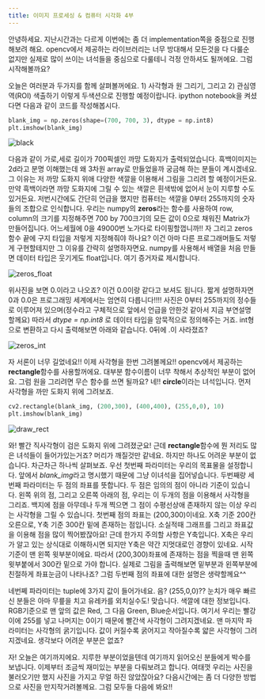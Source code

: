 ```yaml
---
title: 이미지 프로세싱 & 컴퓨터 시각화 4부
---
```


안녕하세요. 지난시간과는 다르게 이번에는 좀 더 implementation쪽을 중점으로 진행해보려 해요. opencv에서 제공하는 라이브러리는 너무 방대해서 모든것을 다 다룰순 없지만 실제로 많이 쓰이는 녀석들을 중심으로 다룰테니 걱정 안하셔도 될꺼에요. 그럼 시작해볼까요? 

오늘은 여러분과 두가지를 함께 살펴볼꺼에요. 1) 사각형과 원 그리기, 그리고 2) 관심영역(ROI) 색출하기 이렇게 두색션으로 진행할 예정이랍니다. ipython notebook을 켜셨다면 다음과 같이 코드를 작성해봅시다. 

```python
blank_img = np.zeros(shape=(700, 700, 3), dtype = np.int8)
plt.imshow(blank_img)
```

![black](/emerald/img/black.png "black")

다음과 같이 가로,세로 길이가 700픽셀인 까망 도화지가 출력되었습니다. 흑백이미지는 2d라고 분명 이해했는데 왜 3차원 array로 만들었을까 궁금해 하는 분들이 계시겠네요. 그 이유는 저 까망 도화지 위애 다양한 색깔을 이용해서 그림을 그리려 할 예정이거든요. 만약 흑백이라면 까망 도화지에 그릴 수 있는 색깔은 흰색밖에 없어서 눈이 지루할 수도 있거든요. 저번시간에도 간단히 언급을 했지만 컴퓨터는 색깔을 0부터 255까지의 숫자들의 조합으로 인식합니다. 우리는 numpy의 **zeros**라는 함수를 사용하여 row, column의 크기를 지정해주면 700 by 700크기의 모든 값이 0으로 채워진 Matrix가 만들어집니다. 어느세월에 0을 49000번 노가다로 타이핑할껍니까!! 자 그리고 zeros함수 끝에 구지 타입을 저렇게 지정해줘야 하나요? 이건 아마 다른 프로그래머들도 저렇게 구현할테지만 그 이유를 간략히 설명하자면요. numpy를 사용해서 배열을 처음 만들면 데이터 타입은 웃기게도 float입니다. 여기 증거자료 제시합니다.

![zeros_float](/emerald/img/zeros_float.png "zeros_float")  

위사진을 보면 0.이라고 나오죠? 이건 0.0이랑 같다고 보셔도 됩니다. 짧게 설명하자면 0과 0.0은 프로그래밍 세계에서는 엄연히 다릅니다!!!! 사진은 0부터 255까지의 정수들로 이루어져 있으며(정수라고 구체적으로 앞에서 언급을 안한것 같아서 지금 부연설명 할께요) 따라서 *dtype = np.int8* 로 데이터 타입을 암묵적으로 정의해주는 거죠. int형으로 변환하고 다시 출력해보면 아래와 같습니다. 0뒤에 .이 사라졌죠? 

![zeros_int](/emerald/img/zeros_int.png "zeros_int")  

자 서론이 너무 길었네요!! 이제 사각형을 한번 그려볼께요!! opencv에서 제공하는 **rectangle**함수를 사용할꺼에요. 대부분 함수이름이 너무 착해서 추상적인 부분이 없어요. 그럼 원을 그리려면 무슨 함수를 쓰면 될까요? 네!! **circle**이라는 녀석입니다. 먼저 사각형을 까만 도화지 위에 그려보죠.

```python
cv2.rectangle(blank_img, (200,300), (400,400), (255,0,0), 10)
plt.imshow(blank_img)
```

![draw_rect](/emerald/img/draw_rect.png "draw_rect")  

와! 빨간 직사각형이 검은 도화지 위에 그려졌군요! 근데 **rectangle**함수에 뭔 저리도 많은 녀석들이 들어가있는거죠? 머리가 깨질것만 같네요. 하지만 하나도 어려운 부분이 없습니다. 차근차근 하나씩 살펴보죠. 우선 첫번째 파라미터는 우리의 목표물을 설정합니다. 앞에서 *blank_img*라고 명시했기 때문에 그냥 이녀석을 집어넣습니다. 두번째랑 세번째 파라미터는 두 점의 좌표를 뜻합니다. 두 점은 임의의 점이 아니라 기준이 있습니다. 왼쪽 위의 점, 그리고 오른쪽 아래의 점, 우리는 이 두개의 점을 이용해서 사각형을 그리죠. 백지에 점을 아무데나 두개 찍으면 그 점이 수평선상애 존재하지 않는 이상 우리는 사각형을 그릴 수 있습니다. 첫번째 점의 좌표는 (200,300)이네요. X축 기준 200칸 오른으로, Y축 기준 300칸 밑에 존재하는 점입니다. 소실적때 그래프를 그리고 좌표값을 이용해 점을 많이 찍어봤잖아요! 근데 한가지 주의할 사항은 Y축입니다. X축은 우리가 알고 있는 상식대로 이해하시면 되지만 Y축은 약간 지멋대로인 경향이 있네요. 시작 기준이 맨 왼쪽 윗부분이에요. 따라서 (200,300)좌표에 존재하는 점을 찍을때 맨 왼쪽 윗부붙에서 300칸 밑으로 가야 합니다. 실제로 그림을 출력해보면 밑부분과 왼쪽부분에 친절하게 좌표눈금이 나타나죠? 그럼 두번째 점의 좌표에 대한 설명은 생략할께요^^

네번쩨 파라미터는 tuple에 3가지 값이 들어가네요. 음? (255,0,0)?? 눈치가 매우 빠르신 분들은 아마 무릎을 치고 유레카를 외치실수도! 맞습니다. 색깔에 대한 정보입니다. RGB기준으로 맨 앞의 값은 Red, 그 다음 Green, Blue순서입니다. 여기서 우리는 빨강이에 255를 넣고 나머지는 0이기 때문에 빨간색 사각형이 그려지겠네요. 맨 마지막 파라미터는 사각형의 굵기입니다. 값이 커질수록 굵어지고 작아질수록 얇은 사각형이 그려지겠네요. 생각보다 어려운 부분은 없죠?


자! 오늘은 여기까지에요. 지루한 부분이었을텐데 여기까지 읽어오신 분들에게 박수를 보냅니다. 이제부터 조금씩 재미있는 부분을 다뤄보려고 합니다. 여태껏 우리는 사진을 불러오기만 했지 사진을 가지고 무얼 하진 않았잖아요? 다음시간에는 좀 더 다양한 방법으로 사진을 만지작거려볼께요. 그럼 모두들 다음에 봐요!!



